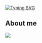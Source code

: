 <a href="https://git.io/typing-svg"><img src="https://readme-typing-svg.herokuapp.com?font=Fira+Code&pause=1000&width=435&lines=Hi+there" alt="Typing SVG" /></a>
## About me
<img src="https://simpleicons.org/?modal=icon&q=cplusplus" />

